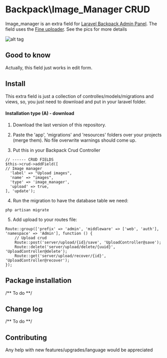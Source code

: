 # Backpack\Image_Manager CRUD

Image_manager is an extra field for [Laravel Backpack Admin Panel](https://backpackforlaravel.com/). The field uses the [Fine uploader](http://fineuploader.com/). See the pics for more details

![alt tag](https://media.giphy.com/media/26gsrNC9Zys5ejUD6/source.gif)

## Good to know

Actually, this field just works in edit form.

## Install

This extra field is just a collection of controlles/models/migrations and views, so, you just need to download and put in your laravel folder.

#### Installation type (A) - download


1) Download the last version of this repository.

2) Paste the 'app', 'migrations' and 'resources' folders over your projects (merge them). No file overwrite warnings should come up.

3) Put this in your Backpack Crud Controller

```
// ------ CRUD FIELDS
$this->crud->addField([
// Image manager
  'label' => "Upload images",
  'name' => "images",
  'type' => 'image_manager',
  'upload' => true,
], 'update');
```

4) Run the migration to have the database table we need:
```
php artisan migrate
```

5) Add upload to your routes file:

```
Route::group(['prefix' => 'admin', 'middleware' => ['web', 'auth'], 'namespace' => 'Admin'], function () {
    // Upload crud
    Route::post('server/upload/{id}/save', 'UploadController@save');
    Route::delete('server/upload/delete/{uuid}', 'UploadController@delete');
    Route::get('server/upload/recover/{id}', 'UploadController@recover');
});
```
## Package installation

/**
To do
**/

## Change log

/**
To do
**/

## Contributing

Any help with new features/upgrades/language would be appreciated
